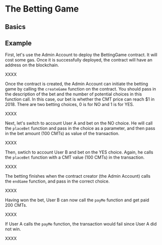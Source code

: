 # The Betting Game

## Basics



## Example

First, let's use the Admin Account to deploy the BettingGame contract. It will cost some gas.
Once it is successfully deployed, the contract will have an address on the blockchain.

XXXX

Once the contract is created, the Admin Account can initiate the betting game by calling the 
`createGame` function on the contract. You should pass in the description of the bet and
the number of potential choices in this function call. In this case, our bet is whether the
CMT price can reach $1 in 2018. There are two betting choices, 0 is for NO and 1 is for YES.

XXXX

Next, let's switch to account User A and bet on the NO choice. He will call the `placeBet` function
and pass in the choice as a parameter, and then pass in the bet amount (100 CMTs) 
as value of the transaction.

XXXX

Then, swtich to account User B and bet on the YES choice. Again, he calls the `placeBet` function
with a CMT value (100 CMTs) in the transaction.

XXXX

The betting finishes when the contract creator (the Admin Account) calls the `endGame` function, and
pass in the correct choice.

XXXX

Having won the bet, User B can now call the `payMe` function and get paid 200 CMTs.

XXXX

If User A calls the `payMe` function, the transaction would fail since User A did not win.

XXXX



